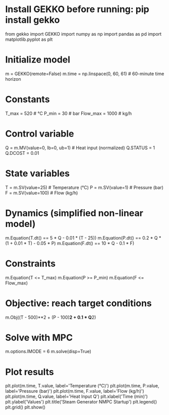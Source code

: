 # Install GEKKO before running: pip install gekko
from gekko import GEKKO
import numpy as np
import pandas as pd
import matplotlib.pyplot as plt

# Initialize model
m = GEKKO(remote=False)
m.time = np.linspace(0, 60, 61)  # 60-minute time horizon

# Constants
T_max = 520        # °C
P_min = 30         # bar
Flow_max = 1000    # kg/h

# Control variable
Q = m.MV(value=0, lb=0, ub=1)  # Heat input (normalized)
Q.STATUS = 1
Q.DCOST = 0.01

# State variables
T = m.SV(value=25)   # Temperature (°C)
P = m.SV(value=1)    # Pressure (bar)
F = m.SV(value=100)  # Flow (kg/h)

# Dynamics (simplified non-linear model)
m.Equation(T.dt() == 5 * Q - 0.01 * (T - 25))
m.Equation(P.dt() == 0.2 * Q * (1 + 0.01 * T) - 0.05 * P)
m.Equation(F.dt() == 10 * Q - 0.1 * F)

# Constraints
m.Equation(T <= T_max)
m.Equation(P >= P_min)
m.Equation(F <= Flow_max)

# Objective: reach target conditions
m.Obj((T - 500)**2 + (P - 100)**2 + 0.1 * Q**2)

# Solve with MPC
m.options.IMODE = 6
m.solve(disp=True)

# Plot results
plt.plot(m.time, T.value, label='Temperature (°C)')
plt.plot(m.time, P.value, label='Pressure (bar)')
plt.plot(m.time, F.value, label='Flow (kg/h)')
plt.plot(m.time, Q.value, label='Heat Input Q')
plt.xlabel('Time (min)')
plt.ylabel('Values')
plt.title('Steam Generator NMPC Startup')
plt.legend()
plt.grid()
plt.show()
